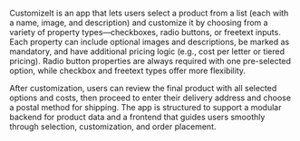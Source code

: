 CustomizeIt is an app that lets users select a product from a list (each with a name, image, and description) and customize it by choosing from a variety of property types—checkboxes, radio buttons, or freetext inputs. Each property can include optional images and descriptions, be marked as mandatory, and have additional pricing logic (e.g., cost per letter or tiered pricing). Radio button properties are always required with one pre-selected option, while checkbox and freetext types offer more flexibility.

After customization, users can review the final product with all selected options and costs, then proceed to enter their delivery address and choose a postal method for shipping. The app is structured to support a modular backend for product data and a frontend that guides users smoothly through selection, customization, and order placement.